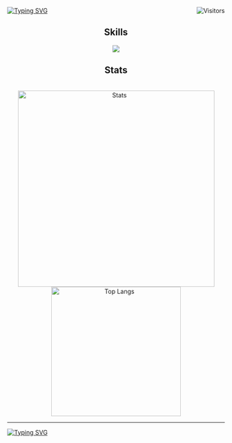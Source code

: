 <!-- Visitor Badge (laobi.icu) -->
<img 
  align="right" 
  src="https://visitor-badge.laobi.icu/badge?page_id=dhubai.dhubai" 
  alt="Visitors"
/>



<a href="https://git.io/typing-svg"><img src="https://readme-typing-svg.demolab.com?font=Fira+Code&pause=1000&color=199BFF&repeat=false&width=435&lines=Hey+there!+Welcome+to+My+GitHub+%F0%9F%91%8B" alt="Typing SVG" /></a>



<p align="center">
  
</p> 

<h2 align="center">Skills</h2>

<div align="center">
  <a href="https://skillicons.dev">
    <!-- 
      'anaconda' is the icon for Anaconda/Conda environments.
      'py' is for Python.
      'docker' for Docker.
      'pytorch' for PyTorch.
      'react' for React.js.
      'tensorflow' for TensorFlow.
      Add 'theme=dark' if you prefer a dark background on icons.
    -->
    <img src="https://skillicons.dev/icons?i=anaconda,py,docker,pytorch,react,tensorflow&theme=dark" />
  </a>
</div>


<h2 align="center"> Stats </h2>
<br>
<div align="center">
  <img 
    width="455" 
    src="https://github-readme-stats-fz23.vercel.app/api?username=dhubai&count_private=true&show_icons=true&theme=holi&border_radius=10&rank_icon=github"
    alt="Stats"
  />
  <img 
    width="300" 
    src="https://github-readme-stats-fz23.vercel.app/api/top-langs/?username=dhubai&hide=HTML&langs_count=8&layout=compact&theme=holi&border_radius=10&size_weight=0.5&count_weight=0.5&exclude_repo=github-readme-stats"
    alt="Top Langs"
  />
  <br/>
</div>

<hr/>





<a href="https://git.io/typing-svg"><img src="https://readme-typing-svg.demolab.com?font=Fira+Code&pause=1000&color=199BFF&repeat=false&width=435&lines=Happy+coding!+%E2%9C%A8" alt="Typing SVG" /></a>

